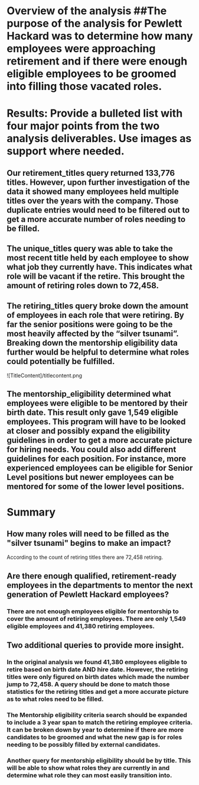 # Overview of the analysis ##The purpose of the analysis for Pewlett Hackard was to determine how many employees were approaching retirement and if there were enough eligible employees to be groomed into filling those vacated roles.

# Results: Provide a bulleted list with four major points from the two analysis deliverables. Use images as support where needed.

## Our retirement_titles query returned 133,776 titles. However, upon further investigation of the data it showed many employees held multiple titles over the years with the company. Those duplicate entries would need to be filtered out to get a more accurate number of roles needing to be filled.

## The unique_titles query was able to take the most recent title held by each employee to show what job they currently have. This indicates what role will be vacant if the retire. This brought the amount of retiring roles down to 72,458.

## The retiring_titles query broke down the amount of employees in each role that were retiring. By far the senior positions were going to be the most heavily affected by the “silver tsunami”. Breaking down the mentorship eligibility data further would be helpful to determine what roles could potentially be fulfilled.

![TitleContent]/titlecontent.png

## The mentorship_eligibility determined what employees were eligible to be mentored by their birth date. This result only gave 1,549 eligible employees. This program will have to be looked at closer and possibly expand the eligibility guidelines in order to get a more accurate picture for hiring needs. You could also add different guidelines for each position. For instance, more experienced employees can be eligible for Senior Level positions but newer employees can be mentored for some of the lower level positions.

# Summary

## How many roles will need to be filled as the "silver tsunami" begins to make an impact?

According to the count of retiring titles there are 72,458 retiring.

## Are there enough qualified, retirement-ready employees in the departments to mentor the next generation of Pewlett Hackard employees?

### There are not enough employees eligible for mentorship to cover the amount of retiring employees. There are only 1,549 eligible employees and 41,380 retiring employees.

## Two additional queries to provide more insight.

### In the original analysis we found 41,380 employees eligible to retire based on birth date AND hire date. However, the retiring titles were only figured on birth dates which made the number jump to 72,458. A query should be done to match those statistics for the retiring titles and get a more accurate picture as to what roles need to be filled.

### The Mentorship eligibility criteria search should be expanded to include a 3 year span to match the retiring employee criteria. It can be broken down by year to determine if there are more candidates to be groomed and what the new gap is for roles needing to be possibly filled by external candidates.

### Another query for mentorship eligibility should be by title. This will be able to show what roles they are currently in and determine what role they can most easily transition into.
